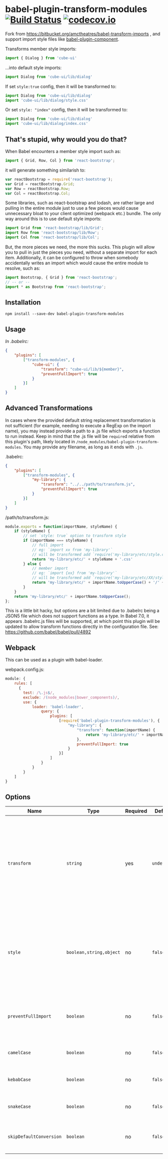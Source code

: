 # babel-plugin-transform-modules [![Build Status](https://travis-ci.org/dolymood/babel-plugin-transform-modules.svg?branch=master)](https://travis-ci.org/dolymood/babel-plugin-transform-modules?branch=master) [![codecov.io](http://codecov.io/github/dolymood/babel-plugin-transform-modules/coverage.svg?branch=master)](http://codecov.io/github/dolymood/babel-plugin-transform-modules?branch=master)

Fork from https://bitbucket.org/amctheatres/babel-transform-imports , and support import style files like [babel-plugin-component](https://github.com/QingWei-Li/babel-plugin-component).

Transforms member style imports:

```javascript
import { Dialog } from 'cube-ui'
```

...into default style imports:

```javascript
import Dialog from 'cube-ui/lib/dialog'
```

If set `style:true` config, then it will be transformed to:

```javascript
import Dialog from 'cube-ui/lib/dialog'
import 'cube-ui/lib/dialog/style.css'
```

Or set `style: "index"` config, then it will be transformed to:

```javascript
import Dialog from 'cube-ui/lib/dialog'
import 'cube-ui/lib/dialog/index.css'
```

## That's stupid, why would you do that?

When Babel encounters a member style import such as:

```javascript
import { Grid, Row, Col } from 'react-bootstrap';
```

it will generate something similarish to:

```javascript
var reactBootstrap = require('react-bootstrap');
var Grid = reactBootstrap.Grid;
var Row = reactBootstrap.Row;
var Col = reactBootstrap.Col;
```

Some libraries, such as react-bootstrap and lodash, are rather large and
pulling in the entire module just to use a few pieces would cause unnecessary
bloat to your client optimized (webpack etc.) bundle.  The only way around
this is to use default style imports:

```javascript
import Grid from 'react-bootstrap/lib/Grid';
import Row from 'react-bootstrap/lib/Row';
import Col from 'react-bootstrap/lib/Col';
```

But, the more pieces we need, the more this sucks.  This plugin will allow you
to pull in just the pieces you need, without a separate import for each item.
Additionally, it can be configured to throw when somebody accidentally writes
an import which would cause the entire module to resolve, such as:

```javascript
import Bootstrap, { Grid } from 'react-bootstrap';
// -- or --
import * as Bootstrap from 'react-bootstrap';
```

## Installation

```
npm install --save-dev babel-plugin-transform-modules
```

## Usage

*In .babelrc:*

```json
{
    "plugins": [
        ["transform-modules", {
            "cube-ui": {
                "transform": "cube-ui/lib/${member}",
                "preventFullImport": true
            }
        }]
    ]
}
```

## Advanced Transformations

In cases where the provided default string replacement transformation is not
sufficient (for example, needing to execute a RegExp on the import name), you
may instead provide a path to a .js file which exports a function to run
instead.  Keep in mind that the .js file will be `require`d relative from this
plugin's path, likely located in `/node_modules/babel-plugin-transform-modules`.
You may provide any filename, as long as it ends with `.js`.

.babelrc:
```json
{
    "plugins": [
        ["transform-modules", {
            "my-library": {
                "transform": "../../path/to/transform.js",
                "preventFullImport": true
            }
        }]
    ]
}
```

/path/to/transform.js:
```js
module.exports = function(importName, styleName) {
    if (styleName) {
        // set `style: true` option to transform style
        if (importName === styleName) {
            // full import
            // eg: `import xx from 'my-library'`
            // will be transformed add `require('my-library/etc/style.css')`
            return 'my-library/etc/' + styleName + '.css'
        } else {
            // member import
            // eg: `import {xx} from 'my-library'`
            // will be transformed add `require('my-library/etc/XX/style.css')`
            return 'my-library/etc/' + importName.toUpperCase() + '/' + styleName + '.css'
        }
    }
    return 'my-library/etc/' + importName.toUpperCase();
};
```

This is a little bit hacky, but options are a bit limited due to .babelrc being
a JSON5 file which does not support functions as a type.  In Babel 7.0, it
appears .babelrc.js files will be supported, at which point this plugin will be
updated to allow transform functions directly in the configuration file.
See: https://github.com/babel/babel/pull/4892

## Webpack

This can be used as a plugin with babel-loader.

webpack.config.js:
```js
module: {
    rules: [
      {
        test: /\.js$/,
        exclude: /(node_modules|bower_components)/,
        use: {
            loader: 'babel-loader',
                query: {
                    plugins: [
                        [require('babel-plugin-transform-modules'), {
                            "my-library": {
                                "transform": function(importName) {
                                    return 'my-library/etc/' + importName.toUpperCase();
                                },
                                preventFullImport: true
                            }
                        }]
                    ]
                }
            }
        }
    ]
}
```

## Options

| Name | Type | Required | Default | Description |
| --- | --- | --- | --- | --- |
| `transform` | `string` | yes | `undefined` | The library name to use instead of the one specified in the import statement.  `${member}` will be replaced with the member, aka Grid/Row/Col/etc.  Alternatively, pass a path to a .js file which exports a function to process the transform (see Advanced Transformations) |
| `style` | `boolean,string,object` | no | `false` | Whether or not auto add css style import, if set to `true`, it will be same as set to `'style'`. If set to `{name:'sty',ignore:['x', 'y']}`, it means all member modules except `['x', 'y']` will be auto add css import with name 'sty.css' |
| `preventFullImport` | `boolean` | no | `false` | Whether or not to throw when an import is encountered which would cause the entire module to be imported. |
| `camelCase` | `boolean` | no | `false` | When set to `true`, runs `${member}` through _.camelCase. |
| `kebabCase` | `boolean` | no | `false` | When set to `true`, runs `${member}` through _.kebabCase. |
| `snakeCase` | `boolean` | no | `false` | When set to `true`, runs `${member}` through _.snakeCase. |
| `skipDefaultConversion` | `boolean` | no | `false` | When set to `true`, will preserve `import { X }` syntax instead of converting to `import X`. |
